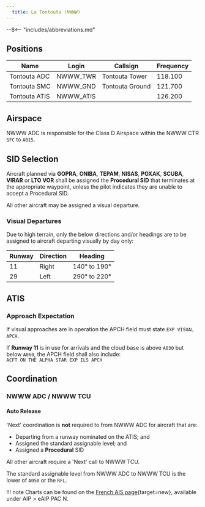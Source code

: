 ```yaml
---
  title: La Tontouta (NWWW)
---
```


--8<-- "includes/abbreviations.md"

## Positions

| Name                    | Login    | Callsign         | Frequency |
| ----------------------- | --------- | ---------------- | --------- |
| Tontouta ADC| 	NWWW_TWR| Tontouta Tower| 	118.100|
| Tontouta SMC| NWWW_GND | Tontouta Ground| 121.700 |
| Tontouta ATIS| 	NWWW_ATIS	| | 126.200|

## Airspace

NWWW ADC is responsible for the Class D Airspace within the NWWW CTR `SFC` to `A015`.

## SID Selection
Aircraft planned via **GOPRA**, **ONIBA**, **TEPAM**, **NISAS**, **POXAK**, **SCUBA**, **VIRAR** or **LTO VOR** shall be assigned the **Procedural SID** that terminates at the appropriate waypoint, unless the pilot indicates they are unable to accept a Procedural SID.

All other aircraft may be assigned a visual departure.

### Visual Departures

Due to high terrain, only the below directions and/or headings are to be assigned to aircraft departing visually by day only:

| Runway | Direction | Heading |
| ----|----| ---------------|
| 11  |Right| 140° to 190° |
| 29  |Left| 290° to 220° |

## ATIS
### Approach Expectation

If visual approaches are in operation the APCH field must state `EXP VISUAL APCH`.

If **Runway 11** is in use for arrivals and the cloud base is above `A030` but below `A060`, the APCH field shall also include:  
`ACFT ON THE ALPHA STAR EXP ILS APCH` 

## Coordination
### NWWW ADC / NWWW TCU
#### Auto Release

'Next' coordination is **not** required to from NWWW ADC for aircraft that are:

- Departing from a runway nominated on the ATIS; and  
- Assigned the standard assignable level; and  
- Assigned a **Procedural** SID

All other aircraft require a 'Next' call to NWWW TCU.

The standard assignable level from NWWW ADC to NWWW TCU is the lower of `A050` or the `RFL`.

!!! note
    Charts can be found on the [French AIS page](https://www.sia.aviation-civile.gouv.fr/){target=new}, available under AIP > eAIP PAC N.